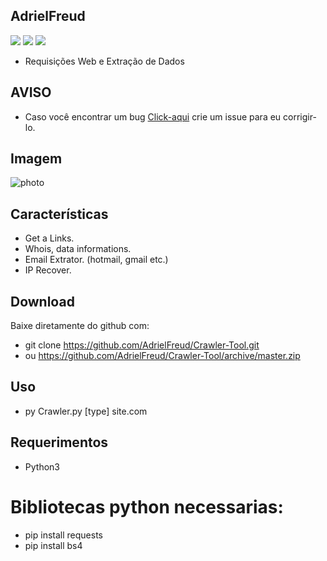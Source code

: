 ## AdrielFreud

![](https://img.shields.io/badge/Crawler-v1.0-blue?style=flat&logo=appveyor)
![](https://img.shields.io/badge/plataforma-win32--win64--linux64--linux32-blue?style=flat&logo=appveyor)
![](https://img.shields.io/badge/python-3.x.x-blue)

 - Requisições Web e Extração de Dados


## AVISO
- Caso você encontrar um bug [Click-aqui](https://github.com/AdrielFreud/Crawler-Tool/issues/new) crie um issue para eu corrigir-lo.

## Imagem
![photo]()

## Características
  - Get a Links.
  - Whois, data informations.
  - Email Extrator. (hotmail, gmail etc.)
  - IP Recover.
 
 ## Download
Baixe diretamente do github com:
 - git clone https://github.com/AdrielFreud/Crawler-Tool.git
 - ou https://github.com/AdrielFreud/Crawler-Tool/archive/master.zip


## Uso
 - py Crawler.py [type] site.com

## Requerimentos
 - Python3

# Bibliotecas python necessarias:
  - pip install requests
  - pip install bs4
